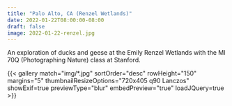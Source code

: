```yaml
---
title: "Palo Alto, CA (Renzel Wetlands)"
date: 2022-01-22T08:00:00-08:00
draft: false
image: 2022-01-22-renzel.jpg
---
```


An exploration of ducks and geese at the Emily Renzel Wetlands with the MI 70Q (Photographing Nature) class at Stanford.

<!--more-->

{{< gallery match="img/*.jpg" sortOrder="desc" rowHeight="150" margins="5" thumbnailResizeOptions="720x405 q90 Lanczos" showExif=true previewType="blur" embedPreview="true" loadJQuery=true >}}